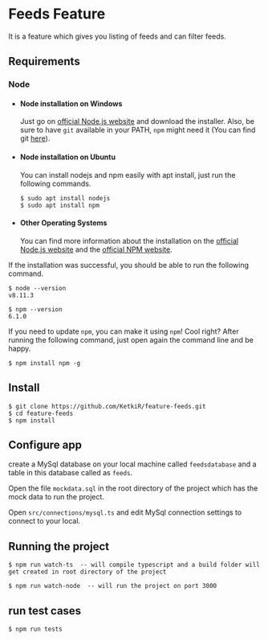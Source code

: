 # Feeds Feature

It is a feature which gives you listing of feeds and can filter feeds.

## Requirements

### Node
- #### Node installation on Windows

  Just go on [official Node.js website](https://nodejs.org/) and download the installer.
Also, be sure to have `git` available in your PATH, `npm` might need it (You can find git [here](https://git-scm.com/)).

- #### Node installation on Ubuntu

  You can install nodejs and npm easily with apt install, just run the following commands.

      $ sudo apt install nodejs
      $ sudo apt install npm

- #### Other Operating Systems
  You can find more information about the installation on the [official Node.js website](https://nodejs.org/) and the [official NPM website](https://npmjs.org/).

If the installation was successful, you should be able to run the following command.

    $ node --version
    v8.11.3

    $ npm --version
    6.1.0

If you need to update `npm`, you can make it using `npm`! Cool right? After running the following command, just open again the command line and be happy.

    $ npm install npm -g

###

## Install

    $ git clone https://github.com/KetkiR/feature-feeds.git
    $ cd feature-feeds
    $ npm install

## Configure app



create a MySql database on your local machine called `feedsdatabase` and a table in this database called as `feeds`.

Open the file `mockdata.sql` in the root directory of the project which has the mock data to run the project.

Open `src/connections/mysql.ts` and edit MySql connection settings to connect to your local.

## Running the project

    $ npm run watch-ts  -- will compile typescript and a build folder will get created in root directory of the project

    $ npm run watch-node  -- will run the project on port 3000

## run test cases

    $ npm run tests


